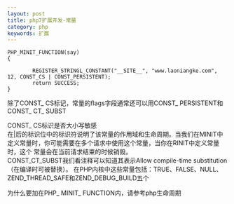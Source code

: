 ```yaml
---
layout: post
title: php7扩展开发-常量
category: php
keywords: 扩展
---
```


```
PHP_MINIT_FUNCTION(say)
{

		REGISTER_STRINGL_CONSTANT("__SITE__", "www.laoniangke.com", 12, CONST_CS | CONST_PERSISTENT);
        return SUCCESS;
}
```
除了CONST_ CS标记，常量的flags字段通常还可以用CONST_ PERSISTENT和CONST_ CT_ SUBST  

CONST_ CS标识是否大小写敏感  
在|后的标识位中的标识符说明了该常量的作用域和生命周期。当我们在MINIT中定义常量时，你可能需要在多个请求中使用这个常量，当你在RINIT中定义常量时，这个 常量会在当前请求结束的时候销毁。  
CONST_CT_SUBST我们看注释可以知道其表示Allow compile-time substitution（在编译时可被替换）。 在PHP内核中这些常量包括：TRUE、FALSE、NULL、ZEND_THREAD_SAFE和ZEND_DEBUG_BUILD五个  

为什么要加在PHP_ MINIT_ FUNCTION内，请参考php生命周期


